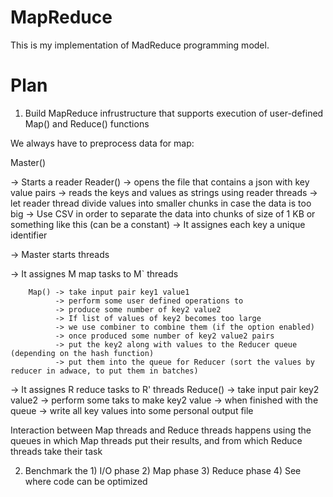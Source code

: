 # MapReduce
This is my implementation of MadReduce programming model.


# Plan

1. Build MapReduce infrustructure that supports execution of user-defined Map() and Reduce() functions

We always have to preprocess data for map: 

Master()

-> Starts a reader
        Reader() -> opens the file that contains
                 a json with key value pairs
                 -> reads the keys and values as strings using reader threads
                 -> let reader thread divide values into smaller chunks in case the data is too big
                 -> Use CSV in order to separate the data into chunks of size of 1 KB or something like this (can be a constant)
                 -> It assignes each key a unique identifier

-> Master starts threads

-> It assignes M map tasks to M` threads

        Map() -> take input pair key1 value1
              -> perform some user defined operations to
              -> produce some number of key2 value2
              -> If list of values of key2 becomes too large
              -> we use combiner to combine them (if the option enabled)
              -> once produced some number of key2 value2 pairs
              -> put the key2 along with values to the Reducer queue (depending on the hash function)
              -> put them into the queue for Reducer (sort the values by reducer in adwace, to put them in batches)

-> It assignes R reduce tasks to R' threads
        Reduce() -> take input pair key2 value2
                 -> perform some taks to make key2 value
                 -> when finished with the queue
                 -> write all key values into some personal output file

Interaction between Map threads and Reduce threads happens using the queues in which Map threads put their results, and from which Reduce threads take their task 

2. Benchmark the 1) I/O phase
                 2) Map phase
                 3) Reduce phase
                 4) See where code can be optimized
